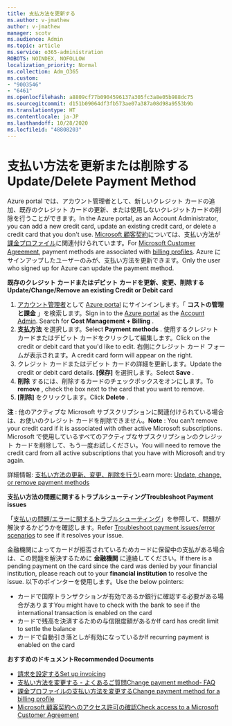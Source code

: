 ```yaml
---
title: 支払方法を更新する
ms.author: v-jmathew
author: v-jmathew
manager: scotv
ms.audience: Admin
ms.topic: article
ms.service: o365-administration
ROBOTS: NOINDEX, NOFOLLOW
localization_priority: Normal
ms.collection: Adm_O365
ms.custom:
- "9003546"
- "6461"
ms.openlocfilehash: a8809cf77b0904596137a305fc3a8e05b988dc75
ms.sourcegitcommit: d151b09064df3fb573ae07a387a08d98a9553b9b
ms.translationtype: HT
ms.contentlocale: ja-JP
ms.lasthandoff: 10/28/2020
ms.locfileid: "48808203"
---
```

# <a name="updatedelete-payment-method"></a><span data-ttu-id="a470e-102">支払い方法を更新または削除する</span><span class="sxs-lookup"><span data-stu-id="a470e-102">Update/Delete Payment Method</span></span>

<span data-ttu-id="a470e-103">Azure portal では、アカウント管理者として、新しいクレジット カードの追加、既存のクレジット カードの更新、または使用しないクレジットカードの削除を行うことができます。</span><span class="sxs-lookup"><span data-stu-id="a470e-103">In the Azure portal, as an Account Administrator, you can add a new credit card, update an existing credit card, or delete a credit card that you don't use.</span></span> <span data-ttu-id="a470e-104">[Microsoft 顧客契約](https://docs.microsoft.com/azure/billing/billing-how-to-change-credit-card?WT.mc_id=Portal-Microsoft_Azure_Support#check-access-to-a-microsoft-customer-agreement)については、支払い方法が[課金プロファイル](https://docs.microsoft.com/azure/billing/billing-how-to-change-credit-card?WT.mc_id=Portal-Microsoft_Azure_Support#change-payment-method-for-a-billing-profile)に関連付けられています。</span><span class="sxs-lookup"><span data-stu-id="a470e-104">For [Microsoft Customer Agreement](https://docs.microsoft.com/azure/billing/billing-how-to-change-credit-card?WT.mc_id=Portal-Microsoft_Azure_Support#check-access-to-a-microsoft-customer-agreement), payment methods are associated with [billing profiles](https://docs.microsoft.com/azure/billing/billing-how-to-change-credit-card?WT.mc_id=Portal-Microsoft_Azure_Support#change-payment-method-for-a-billing-profile).</span></span> <span data-ttu-id="a470e-105">Azure にサインアップしたユーザーのみが、支払い方法を更新できます。</span><span class="sxs-lookup"><span data-stu-id="a470e-105">Only the user who signed up for Azure can update the payment method.</span></span>

<span data-ttu-id="a470e-106">**既存のクレジット カードまたはデビット カードを更新、変更、削除する**</span><span class="sxs-lookup"><span data-stu-id="a470e-106">**Update/Change/Remove an existing Credit or Debit card**</span></span>

1.  <span data-ttu-id="a470e-107">[アカウント管理者](https://docs.microsoft.com/azure/billing/billing-subscription-transfer?WT.mc_id=Portal-Microsoft_Azure_Support#whoisaa)として [Azure portal](https://portal.azure.com/) にサインインします。「 **コストの管理と課金** 」を検索します。</span><span class="sxs-lookup"><span data-stu-id="a470e-107">Sign in to the [Azure portal](https://portal.azure.com/) as the [Account Admin](https://docs.microsoft.com/azure/billing/billing-subscription-transfer?WT.mc_id=Portal-Microsoft_Azure_Support#whoisaa). Search for **Cost Management + Billing** .</span></span>
2.  <span data-ttu-id="a470e-108">**支払方法** を選択します。</span><span class="sxs-lookup"><span data-stu-id="a470e-108">Select **Payment methods** .</span></span> <span data-ttu-id="a470e-109">使用するクレジット カードまたはデビット カードをクリックして編集します。</span><span class="sxs-lookup"><span data-stu-id="a470e-109">Click on the credit or debit card that you'd like to edit.</span></span> <span data-ttu-id="a470e-110">右側にクレジット カード フォームが表示されます。</span><span class="sxs-lookup"><span data-stu-id="a470e-110">A credit card form will appear on the right.</span></span>
3.  <span data-ttu-id="a470e-111">クレジット カードまたはデビット カードの詳細を更新します。</span><span class="sxs-lookup"><span data-stu-id="a470e-111">Update the credit or debit card details.</span></span> <span data-ttu-id="a470e-112">**[保存]** を選択します。</span><span class="sxs-lookup"><span data-stu-id="a470e-112">Select **Save** .</span></span>
4.  <span data-ttu-id="a470e-113">**削除** するには、削除するカードのチェックボックスをオンにします。</span><span class="sxs-lookup"><span data-stu-id="a470e-113">To **remove** , check the box next to the card that you want to remove.</span></span>
5.  <span data-ttu-id="a470e-114">**[削除]** をクリックします。</span><span class="sxs-lookup"><span data-stu-id="a470e-114">Click **Delete** .</span></span>

<span data-ttu-id="a470e-115">**注** : 他のアクティブな Microsoft サブスクリプションに関連付けられている場合は、お使いのクレジット カードを削除できません。</span><span class="sxs-lookup"><span data-stu-id="a470e-115">**Note** : You can't remove your credit card if it is associated with other active Microsoft subscriptions.</span></span> <span data-ttu-id="a470e-116">Microsoft で使用しているすべてのアクティブなサブスクリプションのクレジット カードを削除して、もう一度お試しください。</span><span class="sxs-lookup"><span data-stu-id="a470e-116">You will need to remove the credit card from all active subscriptions that you have with Microsoft and try again.</span></span>

<span data-ttu-id="a470e-117">詳細情報: [支払い方法の更新、変更、削除を行う](https://docs.microsoft.com/azure/billing/billing-how-to-change-credit-card?WT.mc_id=Portal-Microsoft_Azure_Support)</span><span class="sxs-lookup"><span data-stu-id="a470e-117">Learn more: [Update, change, or remove payment methods](https://docs.microsoft.com/azure/billing/billing-how-to-change-credit-card?WT.mc_id=Portal-Microsoft_Azure_Support)</span></span>

<span data-ttu-id="a470e-118">**支払い方法の問題に関するトラブルシューティング**</span><span class="sxs-lookup"><span data-stu-id="a470e-118">**Troubleshoot Payment issues**</span></span>

<span data-ttu-id="a470e-119">「[支払いの問題/エラーに関するトラブルシューティング](https://support.microsoft.com/help/4505172/troubleshooting-payment-issues)」を参照して、問題が解決するかどうかを確認します。</span><span class="sxs-lookup"><span data-stu-id="a470e-119">Refer [Troubleshoot payment issues/error scenarios](https://support.microsoft.com/help/4505172/troubleshooting-payment-issues) to see if it resolves your issue.</span></span>

<span data-ttu-id="a470e-120">金融機関によってカードが拒否されているためカードに保留中の支払がある場合は、この問題を解決するために **金融機関** に連絡してください。</span><span class="sxs-lookup"><span data-stu-id="a470e-120">If there is a pending payment on the card since the card was denied by your financial institution, please reach out to your **financial institution** to resolve the issue.</span></span> <span data-ttu-id="a470e-121">以下のポインターを使用します。</span><span class="sxs-lookup"><span data-stu-id="a470e-121">Use the below pointers:</span></span>

- <span data-ttu-id="a470e-122">カードで国際トランザクションが有効であるか銀行に確認する必要がある場合があります</span><span class="sxs-lookup"><span data-stu-id="a470e-122">You might have to check with the bank to see if the international transaction is enabled on the card</span></span>
- <span data-ttu-id="a470e-123">カードで残高を決済するための与信限度額があるか</span><span class="sxs-lookup"><span data-stu-id="a470e-123">If card has credit limit to settle the balance</span></span>
- <span data-ttu-id="a470e-124">カードで自動引き落としが有効になっているか</span><span class="sxs-lookup"><span data-stu-id="a470e-124">If recurring payment is enabled on the card</span></span>

<span data-ttu-id="a470e-125">**おすすめのドキュメント**</span><span class="sxs-lookup"><span data-stu-id="a470e-125">**Recommended Documents**</span></span>

- [<span data-ttu-id="a470e-126">請求を設定する</span><span class="sxs-lookup"><span data-stu-id="a470e-126">Set up invoicing</span></span>](https://azure.microsoft.com/pricing/invoicing/)
- [<span data-ttu-id="a470e-127">支払い方法を変更する - よくあるご質問</span><span class="sxs-lookup"><span data-stu-id="a470e-127">Change payment method- FAQ</span></span>](https://docs.microsoft.com/azure/billing/billing-how-to-change-credit-card?WT.mc_id=Portal-Microsoft_Azure_Support#frequently-asked-questions)
- [<span data-ttu-id="a470e-128">課金プロファイルの支払い方法を変更する</span><span class="sxs-lookup"><span data-stu-id="a470e-128">Change payment method for a billing profile</span></span>](https://docs.microsoft.com/azure/billing/billing-how-to-change-credit-card?WT.mc_id=Portal-Microsoft_Azure_Support#change-payment-method-for-a-billing-profile)
- [<span data-ttu-id="a470e-129">Microsoft 顧客契約へのアクセス許可の確認</span><span class="sxs-lookup"><span data-stu-id="a470e-129">Check access to a Microsoft Customer Agreement</span></span>](https://docs.microsoft.com/azure/billing/billing-how-to-change-credit-card?WT.mc_id=Portal-Microsoft_Azure_Support#check-access-to-a-microsoft-customer-agreement)
